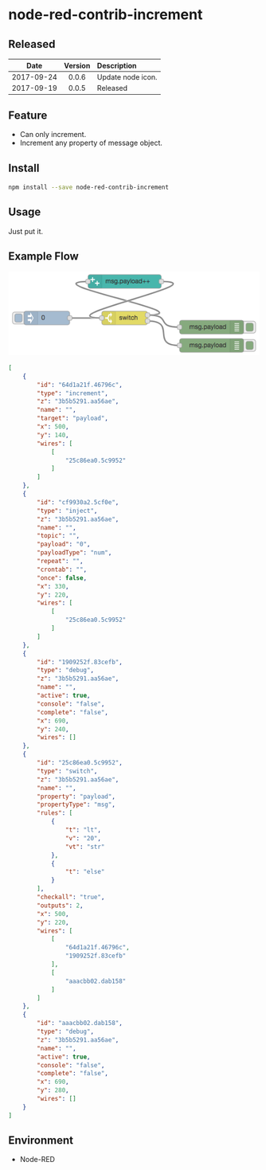# node-red-contrib-increment

## Released

|Date|Version|Description|
|:--:|:-----:|:----------|
|2017-09-24|0.0.6|Update node icon.|
|2017-09-19|0.0.5|Released|

## Feature

* Can only increment.
* Increment any property of message object.

## Install

```bash
npm install --save node-red-contrib-increment
```

## Usage

Just put it.

## Example Flow

![Flow](./screenshots/example-flow.png)

```json
[
    {
        "id": "64d1a21f.46796c",
        "type": "increment",
        "z": "3b5b5291.aa56ae",
        "name": "",
        "target": "payload",
        "x": 500,
        "y": 140,
        "wires": [
            [
                "25c86ea0.5c9952"
            ]
        ]
    },
    {
        "id": "cf9930a2.5cf0e",
        "type": "inject",
        "z": "3b5b5291.aa56ae",
        "name": "",
        "topic": "",
        "payload": "0",
        "payloadType": "num",
        "repeat": "",
        "crontab": "",
        "once": false,
        "x": 330,
        "y": 220,
        "wires": [
            [
                "25c86ea0.5c9952"
            ]
        ]
    },
    {
        "id": "1909252f.83cefb",
        "type": "debug",
        "z": "3b5b5291.aa56ae",
        "name": "",
        "active": true,
        "console": "false",
        "complete": "false",
        "x": 690,
        "y": 240,
        "wires": []
    },
    {
        "id": "25c86ea0.5c9952",
        "type": "switch",
        "z": "3b5b5291.aa56ae",
        "name": "",
        "property": "payload",
        "propertyType": "msg",
        "rules": [
            {
                "t": "lt",
                "v": "20",
                "vt": "str"
            },
            {
                "t": "else"
            }
        ],
        "checkall": "true",
        "outputs": 2,
        "x": 500,
        "y": 220,
        "wires": [
            [
                "64d1a21f.46796c",
                "1909252f.83cefb"
            ],
            [
                "aaacbb02.dab158"
            ]
        ]
    },
    {
        "id": "aaacbb02.dab158",
        "type": "debug",
        "z": "3b5b5291.aa56ae",
        "name": "",
        "active": true,
        "console": "false",
        "complete": "false",
        "x": 690,
        "y": 280,
        "wires": []
    }
]
```

## Environment

* Node-RED
